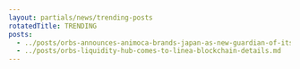 ```yaml
---
layout: partials/news/trending-posts
rotatedTitle: TRENDING
posts:
  - ../posts/orbs-announces-animoca-brands-japan-as-new-guardian-of-its-network.md
  - ../posts/orbs-liquidity-hub-comes-to-linea-blockchain-details.md
---
```


